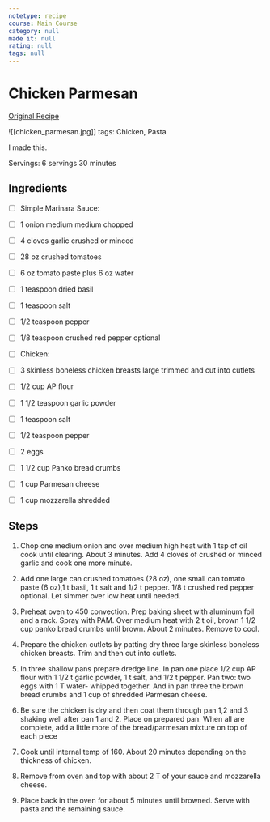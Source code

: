 ```yaml
---
notetype: recipe
course: Main Course
category: null
made it: null
rating: null
tags: null
---
```

# Chicken Parmesan

[Original Recipe](https://www.101cookingfortwo.com/chicken-parmesan-easy-company-feast)

![[chicken_parmesan.jpg]]
tags: Chicken, Pasta

I made this.

Servings: 6 servings 30 minutes

## Ingredients
- [ ] Simple Marinara Sauce:- [ ] 1 onion medium medium chopped- [ ] 4 cloves garlic crushed or minced- [ ] 28 oz crushed tomatoes- [ ] 6 oz tomato paste plus 6 oz water- [ ] 1 teaspoon dried basil- [ ] 1 teaspoon salt- [ ] 1/2 teaspoon pepper- [ ] 1/8 teaspoon crushed red pepper optional- [ ] Chicken:- [ ] 3 skinless boneless chicken breasts large trimmed and cut into cutlets- [ ] 1/2 cup AP flour- [ ] 1 1/2 teaspoon garlic powder- [ ] 1 teaspoon salt- [ ] 1/2 teaspoon pepper- [ ] 2 eggs- [ ] 1 1/2 cup Panko bread crumbs- [ ] 1 cup Parmesan cheese- [ ] 1 cup mozzarella shredded

## Steps
1) Chop one medium onion and over medium high heat with 1 tsp of oil cook until clearing. About 3 minutes. Add 4 cloves of crushed or minced garlic and cook one more minute.

2) Add one large can crushed tomatoes (28 oz), one small can tomato paste (6 oz),1 t basil, 1 t salt and 1/2 t pepper. 1/8 t crushed red pepper optional. Let simmer over low heat until needed.

3) Preheat oven to 450 convection. Prep baking sheet with aluminum foil and a rack. Spray with PAM. Over medium heat with 2 t oil, brown 1 1/2 cup panko bread crumbs until brown. About 2 minutes. Remove to cool.

4) Prepare the chicken cutlets by patting dry three large skinless boneless chicken breasts. Trim and then cut into cutlets.

5) In three shallow pans prepare dredge line. In pan one place 1/2 cup AP flour with 1 1/2 t garlic powder, 1 t salt, and 1/2 t pepper. Pan two: two eggs with 1 T water- whipped together. And in pan three the brown bread crumbs and 1 cup of shredded Parmesan cheese.

6) Be sure the chicken is dry and then coat them through pan 1,2 and 3 shaking well after pan 1 and 2. Place on prepared pan. When all are complete, add a little more of the bread/parmesan mixture on top of each piece

7) Cook until internal temp of 160. About 20 minutes depending on the thickness of chicken.

8) Remove from oven and top with about 2 T of your sauce and mozzarella cheese.

9) Place back in the oven for about 5 minutes until browned. Serve with pasta and the remaining sauce.

